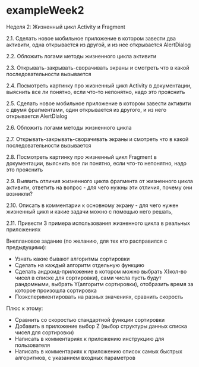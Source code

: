 # exampleWeek2

Неделя 2: Жизненный цикл Activity и Fragment

2.1. Сделать новое мобильное приложение в котором завести два активити, 
одна открывается из другой, и из нее открывается AlertDialog

2.2. Обложить логами методы жизненного цикла активити

2.3. Открывать-закрывать-сворачивать экраны и смотреть что в какой 
последовательности вызывается

2.4. Посмотреть картинку про жизненный цикл Activity в документации, 
выяснить все ли понятно, если что-то непонятно, надо это прояснить

2.5. Сделать новое мобильное приложение в котором завести активити с 
двумя фрагментами, один открывается из другого, и из него открывается 
AlertDialog

2.6. Обложить логами методы жизненного цикла

2.7. Открывать-закрывать-сворачивать экраны и смотреть что в какой 
последовательности вызывается

2.8. Посмотреть картинку про жизненный цикл Fragment в документации, 
выяснить все ли понятно, если что-то непонятно, надо это прояснить

2.9. Выявить отличия жизненного цикла фрагмента от жизненного цикла 
активити, ответить на вопрос - для чего нужны эти отличия, почему они 
возникли?

2.10. Описать в комментарии к основному экрану - для чего нужен 
жизненный цикл и какие задачи можно с помощью него решать, 

2.11. Привести 3 примера использования жизненного цикла в реальных 
приложениях

Внеплановое задание (по желанию, для тех кто расправился с предыдущими):
- Узнать какие бывают алгоритмы сортировки
- Сделать на каждый алгоритм отдельную функцию
- Сделать андроид-приложение в котором можно выбрать X(кол-во чисел в 
списке для сортировки), сами числа пусть будут рандомными, выбрать 
Y(алгоритм сортировки), отобразить время за которое произошла сортировка
- Поэкспериментировать на разных значениях, сравнить скорость

Плюс к этому:
- Сравнить со скоростью стандартной функции сортировки
- Добавить в приложение выбор Z (выбор структуры данных списка чисел 
для сортировки)
- Написать в комментариях к приложению инструкцию для пользователя
- Написать в комментариях к приложению список самых быстрых 
алгоритмов, с указанием входных параметров
